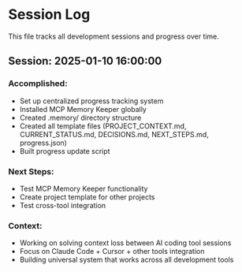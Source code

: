 # Session Log

This file tracks all development sessions and progress over time.

## Session: 2025-01-10 16:00:00

### Accomplished:
- Set up centralized progress tracking system
- Installed MCP Memory Keeper globally  
- Created .memory/ directory structure
- Created all template files (PROJECT_CONTEXT.md, CURRENT_STATUS.md, DECISIONS.md, NEXT_STEPS.md, progress.json)
- Built progress update script

### Next Steps:
- Test MCP Memory Keeper functionality
- Create project template for other projects
- Test cross-tool integration

### Context:
- Working on solving context loss between AI coding tool sessions
- Focus on Claude Code + Cursor + other tools integration
- Building universal system that works across all development tools